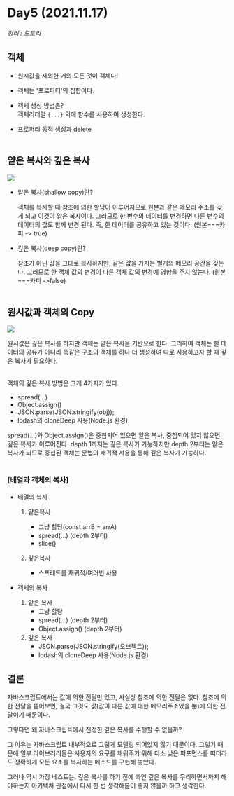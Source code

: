 # Day5 (2021.11.17)

_정리 : 도토리_

## 객체

- 원시값을 제외한 거의 모든 것이 객체다!

- 객체는 '프로퍼티'의 집합이다.

- 객체 생성 방법은?  
  객체리터럴 `{...}` 외에 함수를 사용하여 생성한다.

- 프로퍼티 동적 생성과 delete
  <br>
  <br>

## 얕은 복사와 깊은 복사

<img src="./이미지.png"></img>

- 얕은 복사(shallow copy)란?

  객체를 복사할 때 참조에 의한 할당이 이루어지므로 원본과 같은 메모리 주소를 갖게 되고 이것이 얕은 복사이다.
  그러므로 한 변수의 데이터를 변경하면 다른 변수의 데이터의 값도 함께 변경 된다.
  즉, 한 데이터를 공유하고 있는 것이다. (원본===카피 -> true)

- 깊은 복사(deep copy)란?

  참조가 아닌 값을 그대로 복사하지만, 같은 값을 가지는 별개의 메모리 공간을 갖는다.
  그러므로 한 객체 값의 변경이 다른 객체 값의 변경에 영향을 주지 않는다. (원본===카피 ->false)
  <br>
  <br>

## 원시값과 객체의 Copy

<img src="./원시값객체.png" ></img>

원시값은 깊은 복사를 하지만 객체는 얕은 복사을 기반으로 한다.
그리하여 객체는 한 데이터의 공유가 아니라 똑같은 구조의 객체를 하나 더 생성하여 따로 사용하고자 할 때 깊은 복사가 필요하다.
<br>
<br>

객체의 깊은 복사 방법은 크게 4가지가 있다.

- spread(...)
- Object.assign()
- JSON.parse(JSON.stringify(obj));
- lodash의 cloneDeep 사용(Node.js 환경)

spread(...)와 Object.assign()은 중첩되어 있으면 얕은 복사, 중첩되어 있지 않으면 깊은 복사가 이루어진다.
depth 1까지는 깊은 복사가 가능하지만 depth 2부터는 얕은 복사가 되므로 중첩된 객체는 문법의 재귀적 사용을 통해 깊은 복사가 가능하다.
<br>
<br>

### [배열과 객체의 복사]

- 배열의 복사

  1. 얕은복사

     - 그냥 할당(const arrB = arrA)
     - spread(...) (depth 2부터)
     - slice()

  2. 깊은복사
     - 스프레드를 재귀적/여러번 사용

- 객체의 복사
  1. 얕은 복사
     - 그냥 할당
     - spread(...) (depth 2부터)
     - Object.assign() (depth 2부터)
  2. 깊은 복사
     - JSON.parse(JSON.stringify(오브젝트));
     - lodash의 cloneDeep 사용(Node.js 환경)

## 결론

자바스크립트에서는 값에 의한 전달만 있고, 사실상 참조에 의한 전달은 없다.
참조에 의한 전달을 뜯어보면, 결국 그것도 값(값이 다른 값에 대한 메모리주소였을 뿐)에 의한 전달이기 때문이다.

그렇다면 왜 자바스크립트에서 진정한 깊은 복사를 수행할 수 없을까?

그 이유는 자바스크립트 내부적으로 그렇게 모델링 되어있지 않기 때문이다.
그렇기 때문에 일부 라이브러리들은 사용자의 요구를 채워주기 위해 다소 낮은 퍼포먼스를 띠더라도 정확하게 모든 요소를 복사하는 메소드를 구현해 놓았다.

그러나 역시 가장 베스트는, 깊은 복사를 하기 전에 과연 깊은 복사를 무리하면서까지 해야하는지 아키텍쳐 관점에서 다시 한 번 생각해봄이 좋지 않을까 하고 생각한다.
